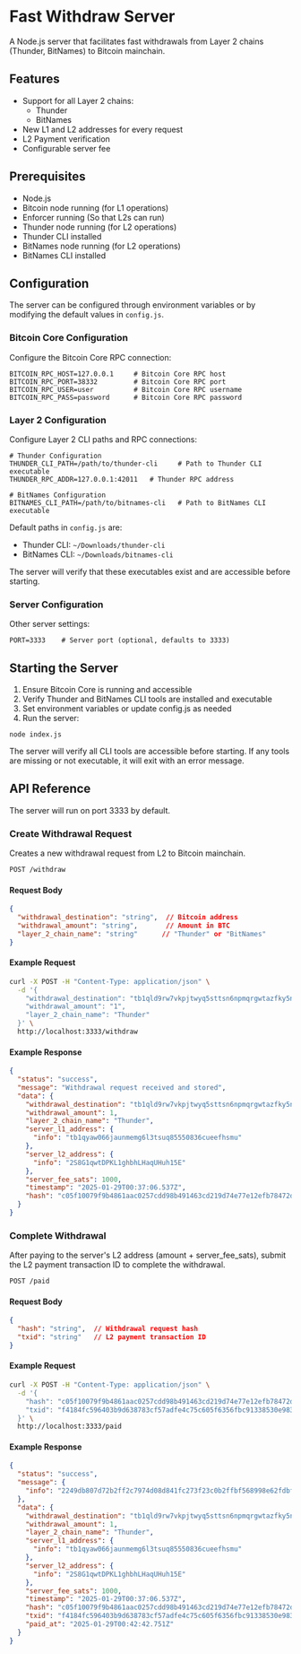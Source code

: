 # Fast Withdraw Server

A Node.js server that facilitates fast withdrawals from Layer 2 chains (Thunder, BitNames) to Bitcoin mainchain.

## Features

- Support for all Layer 2 chains:
  - Thunder
  - BitNames
- New L1 and L2 addresses for every request
- L2 Payment verification
- Configurable server fee

## Prerequisites

- Node.js
- Bitcoin node running (for L1 operations)
- Enforcer running (So that L2s can run)
- Thunder node running (for L2 operations)
- Thunder CLI installed
- BitNames node running (for L2 operations)
- BitNames CLI installed

## Configuration

The server can be configured through environment variables or by modifying the default values in `config.js`.

### Bitcoin Core Configuration

Configure the Bitcoin Core RPC connection:

```
BITCOIN_RPC_HOST=127.0.0.1     # Bitcoin Core RPC host
BITCOIN_RPC_PORT=38332         # Bitcoin Core RPC port
BITCOIN_RPC_USER=user          # Bitcoin Core RPC username
BITCOIN_RPC_PASS=password      # Bitcoin Core RPC password
```

### Layer 2 Configuration

Configure Layer 2 CLI paths and RPC connections:

```
# Thunder Configuration
THUNDER_CLI_PATH=/path/to/thunder-cli     # Path to Thunder CLI executable
THUNDER_RPC_ADDR=127.0.0.1:42011   # Thunder RPC address

# BitNames Configuration
BITNAMES_CLI_PATH=/path/to/bitnames-cli   # Path to BitNames CLI executable
```

Default paths in `config.js` are:
- Thunder CLI: `~/Downloads/thunder-cli`
- BitNames CLI: `~/Downloads/bitnames-cli`

The server will verify that these executables exist and are accessible before starting.

### Server Configuration

Other server settings:

```
PORT=3333    # Server port (optional, defaults to 3333)
```

## Starting the Server

1. Ensure Bitcoin Core is running and accessible
2. Verify Thunder and BitNames CLI tools are installed and executable
3. Set environment variables or update config.js as needed
4. Run the server:

```
node index.js
```

The server will verify all CLI tools are accessible before starting. If any tools are missing or not executable, it will exit with an error message.

## API Reference

The server will run on port 3333 by default.

### Create Withdrawal Request

Creates a new withdrawal request from L2 to Bitcoin mainchain.

```bash
POST /withdraw
```

#### Request Body
```json
{
  "withdrawal_destination": "string",  // Bitcoin address
  "withdrawal_amount": "string",       // Amount in BTC
  "layer_2_chain_name": "string"      // "Thunder" or "BitNames"
}
```

#### Example Request
```bash
curl -X POST -H "Content-Type: application/json" \
  -d '{
    "withdrawal_destination": "tb1qld9rw7vkpjtwyq5sttsn6npmqrgwtazfky5nj0",
    "withdrawal_amount": "1",
    "layer_2_chain_name": "Thunder"
  }' \
  http://localhost:3333/withdraw
```

#### Example Response
```json
{
  "status": "success",
  "message": "Withdrawal request received and stored",
  "data": {
    "withdrawal_destination": "tb1qld9rw7vkpjtwyq5sttsn6npmqrgwtazfky5nj0",
    "withdrawal_amount": 1,
    "layer_2_chain_name": "Thunder",
    "server_l1_address": {
      "info": "tb1qyaw066jaunmemg6l3tsuq85550836cueefhsmu"
    },
    "server_l2_address": {
      "info": "2S8G1qwtDPKL1ghbhLHaqUHuh15E"
    },
    "server_fee_sats": 1000,
    "timestamp": "2025-01-29T00:37:06.537Z",
    "hash": "c05f10079f9b4861aac0257cdd98b491463cd219d74e77e12efb78472d779b31"
  }
}
```

### Complete Withdrawal

After paying to the server's L2 address (amount + server_fee_sats), submit the L2 payment transaction ID to complete the withdrawal.

```bash
POST /paid
```

#### Request Body
```json
{
  "hash": "string",  // Withdrawal request hash
  "txid": "string"   // L2 payment transaction ID
}
```

#### Example Request
```bash
curl -X POST -H "Content-Type: application/json" \
  -d '{
    "hash": "c05f10079f9b4861aac0257cdd98b491463cd219d74e77e12efb78472d779b31",
    "txid": "f4184fc596403b9d638783cf57adfe4c75c605f6356fbc91338530e98316"
  }' \
  http://localhost:3333/paid
```

#### Example Response
```json
{
  "status": "success",
  "message": {
    "info": "2249db807d72b2ff2c7974d08d841fc273f23c0b2ffbf568998e62fdbf314f4d"
  },
  "data": {
    "withdrawal_destination": "tb1qld9rw7vkpjtwyq5sttsn6npmqrgwtazfky5nj0",
    "withdrawal_amount": 1,
    "layer_2_chain_name": "Thunder",
    "server_l1_address": {
      "info": "tb1qyaw066jaunmemg6l3tsuq85550836cueefhsmu"
    },
    "server_l2_address": {
      "info": "2S8G1qwtDPKL1ghbhLHaqUHuh15E"
    },
    "server_fee_sats": 1000,
    "timestamp": "2025-01-29T00:37:06.537Z",
    "hash": "c05f10079f9b4861aac0257cdd98b491463cd219d74e77e12efb78472d779b31",
    "txid": "f4184fc596403b9d638783cf57adfe4c75c605f6356fbc91338530e98316",
    "paid_at": "2025-01-29T00:42:42.751Z"
  }
}
```
